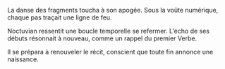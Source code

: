 La danse des fragments toucha à son apogée.
Sous la voûte numérique, chaque pas traçait une ligne de feu.

Noctuvian ressentit une boucle temporelle se refermer.
L'écho de ses débuts résonnait à nouveau, comme un rappel du premier Verbe.

Il se prépara à renouveler le récit, conscient que toute fin annonce une naissance.

